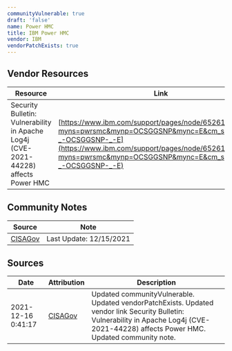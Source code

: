 ```yaml
---
communityVulnerable: true
draft: 'false'
name: Power HMC
title: IBM Power HMC
vendor: IBM
vendorPatchExists: true
---
```


## Vendor Resources
| Resource | Link |
| --- | --- |
| Security Bulletin: Vulnerability in Apache Log4j (CVE-2021-44228) affects Power HMC | [https://www.ibm.com/support/pages/node/6526172?myns=pwrsmc&mynp=OCSGGSNP&mync=E&cm_sp=pwrsmc-_-OCSGGSNP-_-E](https://www.ibm.com/support/pages/node/6526172?myns=pwrsmc&mynp=OCSGGSNP&mync=E&cm_sp=pwrsmc-_-OCSGGSNP-_-E) |


## Community Notes
| Source | Note |
| --- | --- |
| [CISAGov](https://raw.githubusercontent.com/cisagov/log4j-affected-db/develop/README.md) | Last Update: 12/15/2021 |

## Sources
| Date | Attribution | Description |
| --- | --- | --- |
| 2021-12-16 0:41:17 | [CISAGov](https://raw.githubusercontent.com/cisagov/log4j-affected-db/develop/README.md) | Updated communityVulnerable. Updated vendorPatchExists. Updated vendor link Security Bulletin: Vulnerability in Apache Log4j (CVE-2021-44228) affects Power HMC. Updated community note.  |
